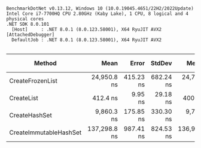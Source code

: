 ```

BenchmarkDotNet v0.13.12, Windows 10 (10.0.19045.4651/22H2/2022Update)
Intel Core i7-7700HQ CPU 2.80GHz (Kaby Lake), 1 CPU, 8 logical and 4 physical cores
.NET SDK 8.0.101
  [Host]     : .NET 8.0.1 (8.0.123.58001), X64 RyuJIT AVX2 [AttachedDebugger]
  DefaultJob : .NET 8.0.1 (8.0.123.58001), X64 RyuJIT AVX2


```
| Method                 | Mean         | Error     | StdDev    | Median       | Ratio  | RatioSD | Gen0    | Allocated | Alloc Ratio |
|----------------------- |-------------:|----------:|----------:|-------------:|-------:|--------:|--------:|----------:|------------:|
| CreateFrozenList       |  24,950.8 ns | 415.23 ns | 682.24 ns |  24,744.7 ns |  60.59 |    5.00 | 14.1602 |  43.59 KB |       11.00 |
| CreateList             |     412.4 ns |   9.95 ns |  29.18 ns |     400.3 ns |   1.00 |    0.00 |  1.2918 |   3.96 KB |        1.00 |
| CreateHashSet          |   9,860.3 ns | 175.85 ns | 330.30 ns |   9,736.1 ns |  23.76 |    2.12 |  5.6458 |  17.38 KB |        4.39 |
| CreateImmutableHashSet | 137,298.8 ns | 987.41 ns | 824.53 ns | 136,991.3 ns | 347.28 |   17.48 | 17.8223 |  54.77 KB |       13.83 |
